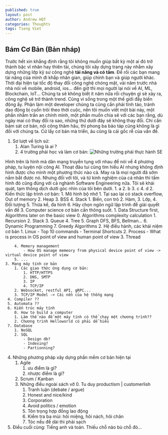 ```yaml
---
published: true
layout: post
author: Andrew HQT
categories: Thoughts
tags: Tieng Viet
---
```

## Bám Cơ Bản (Bản nháp)
Trước hết xin khẳng định rằng tôi không muốn giúp bất kỳ một ai đó trở thành bậc vĩ nhân hay thiên tài, chúng tôi xây dựng trang này nhằm xây dựng những lớp kỹ sư công nghệ **tài năng và  có tâm**. Để rồi các bạn mang tài năng của mình đi khắp nhân gian, giúp chính bạn và giúp người khác. Thời đại hiện tại tốc độ thay đổi công nghệ chóng mặt, vài năm trước nhà nhà nói về mobile, android, ios... đến giờ thì mọi người lại nói về AI, ML, Blockchain, IoT... Chúng ta sẽ không biết ít năm nữa rồi chuyện gì sẽ xảy ra, công nghệ sẽ trở thành trend. Cũng vì sống trong một thế giới đầy biến động ấy. Phận làm một developer chúng ta cũng cần phải tĩnh táo, tránh dao động bị cuốn trôi theo thời cuộc, nên tôi muốn viết một bài này, một phần nhằm trấn an chính mình, một phần muốn chia sẽ với các bạn rằng, dù ngày mai có thay đổi ra sao, những thứ dưới đây sẽ không thay đổi. Chỉ cần bám sát cơ bản, nội công thâm hâu, thì phong ba bảo táp cũng không là gì đối với chúng ta. Cứ lấy cơ bản mà triển, âu cũng là cái gốc rễ của vấn đề.

1. Sơ lượt về lịch sử:
	1. Alan Turing là ai ?
    2. 4 trường phái học và làm cơ bản:
![Những trường phái thực hành SE]({{site.baseurl}}/images/43180702_2380200181995517_7320521518352433152_n.jpg)

Hình trên là hình mà dân mạng truyền tụng với nhau để nói về 4 phương pháp, tu luyện nội công AI. Thoạt đâu tui cũng tìm hiểu AI nhưng không định hình được cho mình một phương thức nào cả. May ra là mọi người đã sớm nắm bắt được nó. Nhưng đối với tôi, và từ kinh nghiệm của cá nhân thì tấm hình đó cũng đúng với cả nghành Software Engineering nữa. Tôi sẽ khái quát, tạm thông dịch dưới góc nhìn của tôi bên dưới. 
    	1. a
        2. b
        3. c
        4. d
2. Kiến thức lập trình cơ bản: 
    1. Mô hình bộ nhớ
        1. Tại sao lại có stack overflow, Out of memory
        2. Heap
        3. BSS
        4. Stack
    1. Biến, con trỏ
    2. Hàm, 
    3. Lớp,
    4. Đối tượng
    5. Thừa kế, đa hình
    6. Hãy chọn ngôn ngữ lập trình để giải quyết vấn đề
3. Computer science cơ bản cần thông suốt. 
    1. Data Structure first, Algorithms later on the basic view
    	0. Algorithms complexity calculation
        1. Recursion
        2. Stack
        3. Queue
        4. Tree
        5. Graph
        	DFS, BFS, Bellman...
        6. Dynamic Programming
        7. Greedy Algorithms
    2. Hệ điều hành, các khái niệm cơ bản
        1. Linux
        	- Top 10 commands
            - Terminal Shortcuts
        2. Process
        	- What is process in OS point of view and human point of view
        3. Thread
        	
        4. Memory management
        	- How OS manage memeory from physical device point of view -> virtual device point of view
        5. ...
    3. Mạng máy tính cơ bản
        1. Các giao thức ứng dụng cơ bản:
            1. HTTP/HTTPS
            2. DNS, SMTP
            3. IP
            4. TCP/IP
        2. Websocket, restful API, gRPC...
        3. TCP/IP Model -> Cái nền của hệ thống mạng
     4. Compiler ??
     5. Automata ??
     6. Kiến trúc máy tính
     	0. How to build a computer
        1. Làm thế nào để một máy tính có thể chạy một chương trình??
        2. Chương trình Helloworld có phải dễ hiểu
     7. Database
  		1. NoSQL
        2. SQL
        	- Design db?
        	- Indexing?
            - Partionning?
4. Những phương pháp xây dựng phần mềm cơ bản hiện tại
    1. Agile
        1. ưu điểm là gì?
        2. nhược điểm là gì?
    2. Scrum / Kanban
    3. Những điều ngoài sách vỡ
    	0. Tu duy productism | customerlish
        1. Tranh luận (debate / argue)
        2. Honest and nice/kind
        3. Corporation
        4. Avoid politics / emotion
        5. Tôn trọng hợp đồng lao động
        6. Kiểm tra ba mùi: hôi miệng, hôi nách, hôi chân
        7. Tóc nếu để dài thì phải sạch
5. Điều cuối cùng: Tiếng anh và toán. Thiếu chỗ nào bù chỗ đó...
